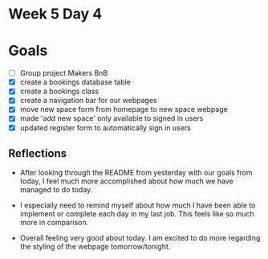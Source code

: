 # Week 5 Day 4 

# Goals 

* [ ] Group project Makers BnB 
* [x] create a bookings database table 
* [x] create a bookings class 
* [x] create a navigation bar for our webpages 
* [x] move new space form from homepage to new space webpage
* [x] made 'add new space' only available to signed in users
* [x] updated register form to automatically sign in users 

## Reflections 

* After looking through the README from yesterday with our goals from today, I feel much more accomplished about how much we have managed to do today. 

* I especially need to remind myself about how much I have been able to implement or complete each day in my last job. This feels like so much more in comparison. 

* Overall feeling very good about today. I am excited to do more regarding the styling of the webpage tomorrow/tonight. 
